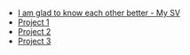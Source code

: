
- [I am glad to know each other better - My SV](https://TatianaKarpovaP.github.io/Portfolio_Data_Analyst/CV_Tatiana_Karpova_Data_and_Business_Analyst.pdf)
- [Project 1](https://TatianaKarpovaP.github.io/Portfolio_Data_Analyst/Project_1.pdf)
- [Project 2]()
- [Project 3]()

